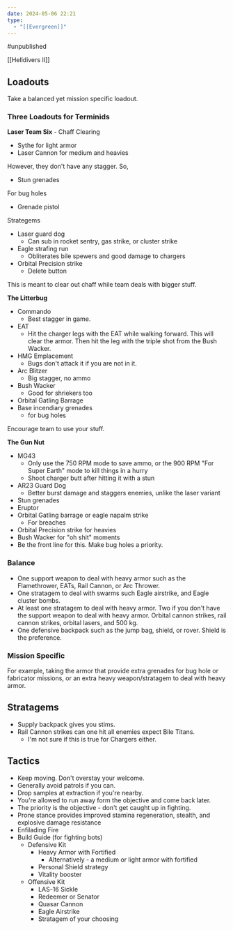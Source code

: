 ```yaml
---
date: 2024-05-06 22:21
type:
  - "[[Evergreen]]"
---
```


#unpublished 

[[Helldivers II]]

## Loadouts
Take a balanced yet mission specific loadout. 

### Three Loadouts for Terminids
**Laser Team Six** - Chaff Clearing
- Sythe for light armor
- Laser Cannon for medium and heavies

However, they don't have any stagger. So, 
- Stun grenades

For bug holes
- Grenade pistol

Strategems
- Laser guard dog
	- Can sub in rocket sentry, gas strike, or cluster strike
- Eagle strafing run
	- Obliterates bile spewers and good damage to chargers
- Orbital Precision strike
	- Delete button

This is meant to clear out chaff while team deals with bigger stuff. 

**The Litterbug**
- Commando
	- Best stagger in game.
- EAT
	- Hit the charger legs with the EAT while walking forward. This will clear the armor. Then hit the leg with the triple shot from the Bush Wacker.
- HMG Emplacement
	- Bugs don't attack it if you are not in it. 
- Arc Blitzer
	- Big stagger, no ammo
- Bush Wacker
	- Good for shriekers too
- Orbital Gatling Barrage
- Base incendiary grenades
	- for bug holes

Encourage team to use your stuff. 

**The Gun Nut**
- MG43 
	- Only use the 750 RPM mode to save ammo, or the 900 RPM "For Super Earth" mode to kill things in a hurry
	- Shoot charger butt after hitting it with a stun
- AR23 Guard Dog
	- Better burst damage and staggers enemies, unlike the laser variant
- Stun grenades
- Eruptor
- Orbital Gatling barrage or eagle napalm strike
	- For breaches
- Orbital Precision strike for heavies
- Bush Wacker for "oh shit" moments
- Be the front line for this. Make bug holes a priority. 


### Balance
- One support weapon to deal with heavy armor such as the Flamethrower, EATs, Rail Cannon, or Arc Thrower. 
- One stratagem to deal with swarms such Eagle airstrike, and Eagle cluster bombs.
- At least one stratagem to deal with heavy armor. Two if you don't have the support weapon to deal with heavy armor. Orbital cannon strikes, rail cannon strikes, orbital lasers, and 500 kg. 
- One defensive backpack such as the jump bag, shield, or rover. Shield is the preference.

### Mission Specific 
For example, taking the armor that provide extra grenades for bug hole or fabricator missions, or an extra heavy weapon/stratagem to deal with heavy armor. 

## Stratagems
- Supply backpack gives you stims. 
- Rail Cannon strikes can one hit all enemies expect Bile Titans.
	- I'm not sure if this is true for Chargers either. 
## Tactics
- Keep moving. Don't overstay your welcome. 
- Generally avoid patrols if you can. 
- Drop samples at extraction if you're nearby.
- You're allowed to run away form the objective and come back later. 
- The priority is the objective - don't get caught up in fighting. 
- Prone stance provides improved stamina regeneration, stealth, and explosive damage resistance
- Enfilading Fire 
- Build Guide (for fighting bots)
	- Defensive Kit
		- Heavy Armor with Fortified
			- Alternatively - a medium or light armor with fortified
		- Personal Shield strategy
		- Vitality booster
	- Offensive Kit
		- LAS-16 Sickle
		- Redeemer or Senator
		- Quasar Cannon
		- Eagle Airstrike
		- Stratagem of your choosing
